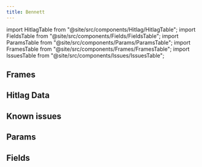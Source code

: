 ```yaml
---
title: Bennett
---
```


import HitlagTable from "@site/src/components/Hitlag/HitlagTable";
import FieldsTable from "@site/src/components/Fields/FieldsTable";
import ParamsTable from "@site/src/components/Params/ParamsTable";
import FramesTable from "@site/src/components/Frames/FramesTable";
import IssuesTable from "@site/src/components/Issues/IssuesTable";

## Frames

<FramesTable character="bennett" />

## Hitlag Data

<HitlagTable character="bennett" />

## Known issues

<IssuesTable character="bennett" />

## Params

<ParamsTable character="bennett" />

## Fields

<FieldsTable character="bennett" />
